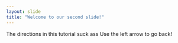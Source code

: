 ```yaml
---
layout: slide
title: "Welcome to our second slide!"
---
```

The directions in this tutorial suck ass
Use the left arrow to go back!
